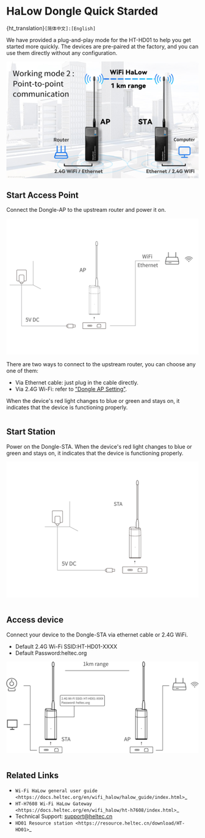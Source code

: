 # HaLow Dongle Quick Starded

{ht_translation}`[简体中文]:[English]`

We have provided a plug-and-play mode for the HT-HD01 to help you get started more quickly. The devices are pre-paired at the factory, and you can use them directly without any configuration.

![](img/04.jpg)

## Start Access Point
Connect the Dongle-AP to the upstream router and power it on. 

![](img/11.jpg)

There are two ways to connect to the upstream router, you can choose any one of them:

- Via Ethernet cable: just plug in the cable directly.
- Via 2.4G Wi-Fi: refer to ["Dongle AP Setting"](https://docs.heltec.org/en/wifi_halow/ht-hd01/ap.html#access-via-wifi-2.4g).

When the device's red light changes to blue or green and stays on, it indicates that the device is functioning properly.

``` {warning} The blue light of the device represents a USB-C cable, and the green light represents an RJ45 cable. If the color of your indicator does not match the type of network cable you are connected to, you need to change the color of the indicator by pressing the button.
```

## Start Station
Power on the Dongle-STA. When the device's red light changes to blue or green and stays on, it indicates that the device is functioning properly.

![](img/12.jpg)

``` {warning} If your STA device is no longer paired with the AP, you need to reconfigure the STA. Please refer to the ["Dongle STA Setup Guide"](https://docs.heltec.org/en/wifi_halow/ht-hd01/sta.html).
```

## Access device
Connect your device to the Dongle-STA via ethernet cable or 2.4G WiFi.

- Default 2.4G Wi-Fi SSID:HT-HD01-XXXX
- Default Password:heltec.org

![](img/13.jpg)

``` {warning} The STA blue light of the device represents a USB-C cable, and the green light represents an RJ45 cable. If the color of your indicator does not match the type of network cable you are connected to, you need to change the color of the indicator by pressing the button.
```

## Related Links
- `Wi-Fi HaLow general user guide <https://docs.heltec.org/en/wifi_halow/halow_guide/index.html>`_
- `HT-H7608 Wi-Fi HaLow Gateway <https://docs.heltec.org/en/wifi_halow/ht-h7608/index.html>`_
- Technical Support: support@heltec.cn
- `HD01 Resource station <https://resource.heltec.cn/download/HT-HD01>`_
